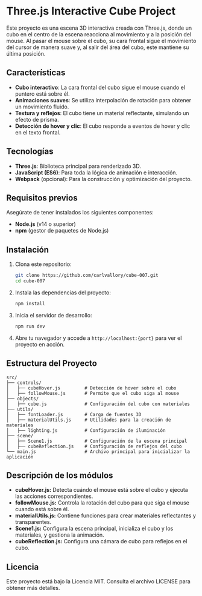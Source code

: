 # Three.js Interactive Cube Project

Este proyecto es una escena 3D interactiva creada con Three.js, donde un cubo en el centro de la escena reacciona al movimiento y a la posición del mouse. Al pasar el mouse sobre el cubo, su cara frontal sigue el movimiento del cursor de manera suave y, al salir del área del cubo, este mantiene su última posición.

## Características

- **Cubo interactivo**: La cara frontal del cubo sigue el mouse cuando el puntero está sobre él.
- **Animaciones suaves**: Se utiliza interpolación de rotación para obtener un movimiento fluido.
- **Textura y reflejos**: El cubo tiene un material reflectante, simulando un efecto de prisma.
- **Detección de hover y clic**: El cubo responde a eventos de hover y clic en el texto frontal.

## Tecnologías

- **Three.js**: Biblioteca principal para renderizado 3D.
- **JavaScript (ES6)**: Para toda la lógica de animación e interacción.
- **Webpack** (opcional): Para la construcción y optimización del proyecto.

## Requisitos previos

Asegúrate de tener instalados los siguientes componentes:

- **Node.js** (v14 o superior)
- **npm** (gestor de paquetes de Node.js)

## Instalación

1. Clona este repositorio:
    ```bash
    git clone https://github.com/carlvallory/cube-007.git
    cd cube-007
    ```

2. Instala las dependencias del proyecto:
    ```bash
    npm install
    ```

3. Inicia el servidor de desarrollo:
    ```bash
    npm run dev
    ```

4. Abre tu navegador y accede a `http://localhost:{port}` para ver el proyecto en acción.

## Estructura del Proyecto

```plaintext
src/
├── controls/
│   ├── cubeHover.js         # Detección de hover sobre el cubo
│   ├── followMouse.js       # Permite que el cubo siga al mouse
├── objects/
│   ├── cube.js              # Configuración del cubo con materiales
├── utils/
│   ├── fontLoader.js        # Carga de fuentes 3D
│   ├── materialUtils.js     # Utilidades para la creación de materiales
│   ├── lighting.js          # Configuración de iluminación
├── scene/
│   ├── Scene1.js            # Configuración de la escena principal
│   ├── cubeReflection.js    # Configuración de reflejos del cubo
└── main.js                  # Archivo principal para inicializar la aplicación
```

## Descripción de los módulos
- **cubeHover.js:** Detecta cuándo el mouse está sobre el cubo y ejecuta las acciones correspondientes.
- **followMouse.js:** Controla la rotación del cubo para que siga el mouse cuando está sobre él.
- **materialUtils.js:** Contiene funciones para crear materiales reflectantes y transparentes.
- **Scene1.js:** Configura la escena principal, inicializa el cubo y los materiales, y gestiona la animación.
- **cubeReflection.js:** Configura una cámara de cubo para reflejos en el cubo.

## Licencia
Este proyecto está bajo la Licencia MIT. Consulta el archivo LICENSE para obtener más detalles.